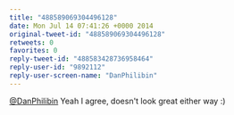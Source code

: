 ```yaml
---
title: "488589069304496128"
date: Mon Jul 14 07:41:26 +0000 2014
original-tweet-id: "488589069304496128"
retweets: 0
favorites: 0
reply-tweet-id: "488583428736958464"
reply-user-id: "9892112"
reply-user-screen-name: "DanPhilibin"
---
```

<a href="https://twitter.com/DanPhilibin">@DanPhilibin</a> Yeah I agree, doesn't look great either way :)

